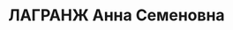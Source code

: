 ---
title: ЛАГРАНЖ Анна Семеновна
description: 'Род. в 1893, Московская обл., Рязанский р-н, дер. Серовское, русская,
  обр.: высшее, б/п. Проживала: Москва, ул. Горького, д. 55, кв. 32. ДОМРАБОТНИЦА

  Арестована 21.07.1937. Обв. в связи с участницей антисоветской казачьей террористической
  организации и передаче секретных сведений. Приговор: ВК ВС СССР, 28.11.1937 – ВМН.
  Расстреляна 28.11.1937, г.Москва.

  Реабилитирована ГВП СССР декабрь 1991'
---